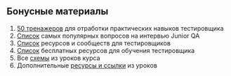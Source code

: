 ## Бонусные материалы

1. [50 тренажеров](https://artsiomrusau.com/articles#!/tfeeds/854445515741/c/Тренажеры) для отработки практических навыков тестировщика
2. [Список](https://drive.google.com/drive/u/3/folders/1GVBHgPS0vJ-4H0pXGYvpyzPrVlAN0dLj) самых популярных вопросов на интервью Junior QA
3. [Список](https://habr.com/ru/articles/720526/) ресурсов и сообществ для тестировщиков
4. [Список](https://habr.com/ru/articles/758412/) бесплатных ресурсов для обучения тестировщика
5. Все [схемы](https://drive.google.com/drive/folders/1WvTRoPDROUkqXUY5mXQpKgM_U3KFM11h) из уроков курса
6. Дополнительные [ресурсы и ссылки](https://docs.google.com/spreadsheets/d/1qaCuDQMQFB7yGO8N4C_aC2ncyRobXkriReRsp-UTOE4/edit#gid=0) из уроков
